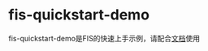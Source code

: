 fis-quickstart-demo
===================

fis-quickstart-demo是FIS的快速上手示例，请配合[文档](http://fis.baidu.com/docs/beginning/getting-started.html)使用
